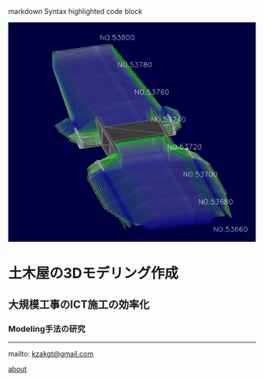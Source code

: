 
markdown
Syntax highlighted code block

![img](assets/images/3D-data.png)

# 土木屋の3Dモデリング作成


## 大規模工事のICT施工の効率化
### Modeling手法の研究

---



mailto: kzakgt@gmail.com

[about](about.md)
